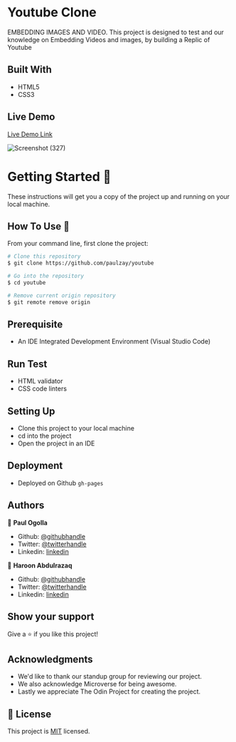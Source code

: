 # Youtube Clone

 EMBEDDING IMAGES AND VIDEO. This project is designed to test and our knowledge on Embedding Videos and images, by building a Replic of Youtube
    

## Built With

- HTML5
- CSS3

## Live Demo

[Live Demo Link](https://paulzay.github.io/youtube/)

![Screenshot (327)](https://user-images.githubusercontent.com/29974825/80791827-8b363a00-8b9b-11ea-9d90-89618b15749d.png) 

# Getting Started 🚀

These instructions will get you a copy of the project up and running on your local machine.

## How To Use 🔧

From your command line, first clone the project:

```bash
# Clone this repository
$ git clone https://github.com/paulzay/youtube

# Go into the repository
$ cd youtube

# Remove current origin repository
$ git remote remove origin
```
## Prerequisite
- An IDE Integrated Development Environment (Visual Studio Code)

## Run Test
- HTML validator
- CSS code linters

## Setting Up
- Clone this project to your local machine
- cd into the project
- Open the project in an IDE

## Deployment
- Deployed on Github ```gh-pages```

## Authors

👤 **Paul Ogolla**

- Github: [@githubhandle](https://github.com/paulzay)
- Twitter: [@twitterhandle](https://twitter.com/_paulzay_)
- Linkedin: [linkedin](https://linkedin.com/in/paulogolla)


👤 **Haroon Abdulrazaq**

- Github: [@githubhandle](https://github.com/Haroonabdulrazaq)
- Twitter: [@twitterhandle](https://twitter.com/hanq_o)
- Linkedin: [linkedin](https://www.linkedin.com/in/haroonabdulrazaq)

## Show your support

Give a ⭐️ if you like this project!

## Acknowledgments

- We'd like to thank our standup group for reviewing our project.
- We also acknowledge Microverse for being awesome.
- Lastly we appreciate The Odin Project for creating the project.

## 📝 License

This project is [MIT](lic.url) licensed.
